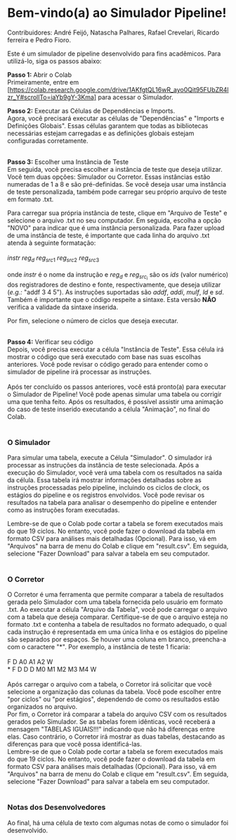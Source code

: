 # **Bem-vindo(a) ao Simulador Pipeline!** 
Contribuidores: André Feijó, Natascha Palhares, Rafael Crevelari, Ricardo ferreira e Pedro Fioro.

Este é um simulador de pipeline desenvolvido para fins acadêmicos. Para utilizá-lo, siga os passos abaixo:</br>

**Passo 1:** Abrir o Colab</br>
Primeiramente, entre em [https://colab.research.google.com/drive/1AKfgtQL16wR_ayo0Qit95FUbZR4lzr_Y#scrollTo=iaYb9gY-3Kma] para acessar o Simulador.</br>

**Passo 2:** Executar as Células de Dependências e Imports.</br>
Agora, você precisará executar as células de "Dependências" e "Imports e Definições Globais". Essas células garantem que todas as bibliotecas necessárias estejam carregadas e as definições globais estejam configuradas corretamente.</br></br>

**Passo 3:** Escolher uma Instância de Teste</br>
Em seguida, você precisa escolher a instância de teste que deseja utilizar. Você tem duas opções: Simulador ou Corretor. Essas instâncias estão numeradas de 1 a 8 e são pré-definidas. Se você deseja usar uma instância de teste personalizada, também pode carregar seu próprio arquivo de teste em formato .txt.

Para carregar sua própria instância de teste, clique em "Arquivo de Teste" e selecione o arquivo .txt no seu computador. Em seguida, escolha a opção "NOVO" para indicar que é uma instância personalizada. Para fazer upload de uma instância de teste, é importante que cada linha do arquivo .txt atenda à seguinte formatação:</br>
</br>
$instr$ $reg_d$ $reg_{src1}$ $reg_{src2}$ $reg_{src3}$ </br>
</br>
onde $instr$ é o nome da instrução e $reg_d$ e $reg_{src_i}$ são os *ids* (valor numérico) dos registradores de destino e fonte, respectivamente, que deseja utilizar (*e.g.:* "addf 3 4 5"). As instruções suportadas são *addf*, *addi*, *mulf*, *ld* e *sd*.
Também é importante que o código respeite a sintaxe. Esta versão **NÃO** verifica a validade da sintaxe inserida.

Por fim, selecione o número de ciclos que deseja executar.</br></br>

**Passo 4:** Verificar seu código</br>
Depois, você precisa executar a célula "Instância de Teste". Essa célula irá mostrar o código que será executado com base nas suas escolhas anteriores. Você pode revisar o código gerado para entender como o simulador de pipeline irá processar as instruções.
</br></br>
Após ter concluído os passos anteriores, você está pronto(a) para executar o Simulador de Pipeline! Você pode apenas simular uma tabela ou corrigir uma que tenha feito. Após os resultados, é possível assistir uma animação do caso de teste inserido executando a célula "Animação", no final do Colab.
</br></br>

### **O Simulador**
Para simular uma tabela, execute a Célula "Simulador". O simulador irá processar as instruções da instância de teste selecionada. Após a execução do Simulador, você verá uma tabela com os resultados na saída da célula. Essa tabela irá mostrar informações detalhadas sobre as instruções processadas pelo pipeline, incluindo os ciclos de clock, os estágios do pipeline e os registros envolvidos. Você pode revisar os resultados na tabela para analisar o desempenho do pipeline e entender como as instruções foram executadas.

Lembre-se de que o Colab pode cortar a tabela se forem executados mais do que 19 ciclos. No entanto, você pode fazer o download da tabela em formato CSV para análises mais detalhadas (Opcional). Para isso, vá em "Arquivos" na barra de menu do Colab e clique em "result.csv". Em seguida, selecione "Fazer Download" para salvar a tabela em seu computador.
</br></br>

### **O Corretor**
O Corretor é uma ferramenta que permite comparar a tabela de resultados gerada pelo Simulador com uma tabela fornecida pelo usuário em formato .txt. Ao executar a célula "Arquivo da Tabela", você pode carregar o arquivo com a tabela que deseja comparar. Certifique-se de que o arquivo esteja no formato .txt e contenha a tabela de resultados no formato adequado, o qual cada instrução é representada em uma única linha e os estágios do pipeline são separados por espaços. Se houver uma coluna em branco, preencha-a com o caractere "*". Por exemplo, a instância de teste 1 ficaria:</br>
</br>
F D A0 A1 A2 W</br>
\* F D D D M0 M1 M2 M3 M4 W</br>
</br>
Após carregar o arquivo com a tabela, o Corretor irá solicitar que você selecione a organização das colunas da tabela. Você pode escolher entre "por ciclos" ou "por estágios", dependendo de como os resultados estão organizados no arquivo.</br>
Por fim, o Corretor irá comparar a tabela do arquivo CSV com os resultados gerados pelo Simulador. Se as tabelas forem idênticas, você receberá a mensagem "TABELAS IGUAIS!!!" indicando que não há diferenças entre elas. Caso contrário, o Corretor irá mostrar as duas tabelas, destacando as diferenças para que você possa identificá-las.</br>
Lembre-se de que o Colab pode cortar a tabela se forem executados mais do que 19 ciclos. No entanto, você pode fazer o download da tabela em formato CSV para análises mais detalhadas (Opcional). Para isso, vá em "Arquivos" na barra de menu do Colab e clique em "result.csv". Em seguida, selecione "Fazer Download" para salvar a tabela em seu computador.
</br></br>
### **Notas dos Desenvolvedores**
Ao final, há uma célula de texto com algumas notas de como o simulador foi desenvolvido.
